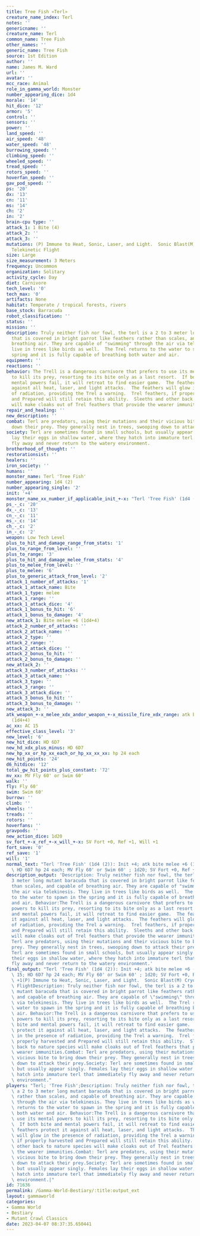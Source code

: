 ```yaml
---
title: Tree Fish «Terl»
creature_name_index: Terl
notes: ''
genericname: ''
creature_name: Terl
common_name: Tree Fish
other_names: ''
generic_name: Tree Fish
source: 1st Edition
author: ''
name: James M. Ward
url: ''
avatar: ''
mcc_race: Animal
role_in_gamma_world: Monster
number_appearing_dice: 1d4
morale: '14'
hit_dice: '12'
armor: '5'
control: ''
sensors: ''
power: ''
land_speed: ''
air_speed: '48'
water_speed: '48'
burrowing_speed: ''
climbing_speed: ''
wheeled_speed: ''
tread_speed: ''
rotors_speed: ''
hoverfan_speed: ''
gav_pod_speed: ''
ps: '20'
dx: '13'
cn: '11'
ms: '14'
ch: '2'
in: '2'
brain-cpu type: ''
attack_1: 1 Bite (4)
attack_2: ''
attack_3: ''
mutations: (P) Immune to Heat, Sonic, Laser, and Light.  Sonic Blast(M) Cryokinesis,
  Telekinetic Flight
size: Large
size_measurement: 3 Meters
frequency: Uncommon
organization: Solitary
activity_cycle: Day
diet: Carnivore
tech_level: '0'
tech_max: '0'
artifacts: None
habitat: Temperate / tropical forests, rivers
base_stock: Barracuda
robot_classification: ''
status: ''
mission: ''
description: Truly neither fish nor fowl, the terl is a 2 to 3 meter long mutant baracuda
  that is covered in bright parrot like feathers rather than scales, and capable of
  breathing air. They are capable of "swimming" through the air via telekinesis. They
  live in trees like birds as well.  The Trel returns to the water to spawn in the
  spring and it is fully capable of breathing both water and air.
equipment: ''
reactions: ''
behavior: The Trell is a dangerous carnivore that prefers to use its mental powers
  to kill its prey, resorting to its bite only as a last resort.  If both bite and
  mental powers fail, it will retreat to find easier game.  The feathers protect it
  against all heat, laser, and light attacks.  The feathers will glow in the presence
  of radiation, providing the Trel a warning.  Trel feathers, if properly harvested
  and Prepared will still retain this ability.  Sleeths and other back to nature species
  will make cloaks out of Trel feathers that provide the wearer immunities.
repair_and_healing: ''
new_description: ''
combat: Terl are predators, using their mutations and their vicious bite to bring
  down their prey. They generally nest in trees, swooping down to attack their prey.
society: Terl are sometimes found in small schools, but usually appear singly. Females
  lay their eggs in shallow water, where they hatch into immature terl that immediately
  fly away and never return to the watery environment.
brotherhood_of_thought: ''
restorationsist: ''
healers: ''
iron_society: ''
humans: ''
monster_name: Terl 'Tree Fish'
number_appearing: 1d4 (2)
number_appearing_single: '2'
init: '+4'
monster_name_xx_number_if_applicable_init_+-x: "Terl 'Tree Fish' (1d4 (2)): Init +4"
ps_-_c: '20'
dx_-_c: '13'
cn_-_c: '11'
ms_-_c: '14'
ch_-_c: '2'
in_-_c: '2'
weapon: Low Tech Level
plus_to_hit_and_damage_range_from_stats: '1'
plus_to_range_from_level: ''
plus_to_range: '3'
plus_to_hit_and_damage_melee_from_stats: '4'
plus_to_melee_from_level: ''
plus_to_melee: '6'
plus_to_generic_attack_from_level: '2'
attack_1_number_of_attacks: '1'
attack_1_attack_name: Bite
attack_1_type: melee
attack_1_range: ''
attack_1_attack_dice: '4'
attack_1_bonus_to_hit: '6'
attack_1_bonus_to_damage: '4'
new_attack_1: Bite melee +6 (1d4+4)
attack_2_number_of_attacks: ''
attack_2_attack_name: ''
attack_2_type: ''
attack_2_range: ''
attack_2_attack_dice: ''
attack_2_bonus_to_hit: ''
attack_2_bonus_to_damage: ''
new_attack_2: ''
attack_3_number_of_attacks: ''
attack_3_attack_name: ''
attack_3_type: ''
attack_3_range: ''
attack_3_attack_dice: ''
attack_3_bonus_to_hit: ''
attack_3_bonus_to_damage: ''
new_attack_3: ''
atk_weapon_+-x_melee_xdx_andor_weapon_+-x_missile_fire_xdx_range: atk bite melee +6
  (1d4+4)
ac_xx: AC 15
effective_class_level: '3'
new_level: '6'
new_hit_dice: HD 6D7
new_hd_xdx_plus_minus: HD 6D7
new_hp_xx_or_hp_xx_each_or_hp_xx_xx_xx: hp 24 each
new_hit_points: '24'
d6_hitdice: '12'
total_gw_hit_points_plus_constant: '72'
mv_xx: MV Fly 60' or Swim 60'
walk: ''
fly: Fly 60'
swim: Swim 60'
burrow: ''
climb: ''
wheels: ''
treads: ''
rotors: ''
hoverfans: ''
gravpods: ''
new_action_dice: 1d20
sv_fort_+-x_ref_+-x_will_+-x: SV Fort +0, Ref +1, Will +1
fort_save: '0'
ref_save: '1'
will: '1'
normal_text: "Terl 'Tree Fish' (1d4 (2)): Init +4; atk bite melee +6 (1d4+4); AC 15;\
  \ HD 6D7 hp 24 each; MV Fly 60' or Swim 60' ; 1d20; SV Fort +0, Ref +1, Will +1"
description_output: 'Description: Truly neither fish nor fowl, the terl is a 2 to
  3 meter long mutant baracuda that is covered in bright parrot like feathers rather
  than scales, and capable of breathing air. They are capable of "swimming" through
  the air via telekinesis. They live in trees like birds as well.  The Trel returns
  to the water to spawn in the spring and it is fully capable of breathing both water
  and air. Behavior:The Trell is a dangerous carnivore that prefers to use its mental
  powers to kill its prey, resorting to its bite only as a last resort.  If both bite
  and mental powers fail, it will retreat to find easier game.  The feathers protect
  it against all heat, laser, and light attacks.  The feathers will glow in the presence
  of radiation, providing the Trel a warning.  Trel feathers, if properly harvested
  and Prepared will still retain this ability.  Sleeths and other back to nature species
  will make cloaks out of Trel feathers that provide the wearer immunities.Combat:
  Terl are predators, using their mutations and their vicious bite to bring down their
  prey. They generally nest in trees, swooping down to attack their prey.Society:
  Terl are sometimes found in small schools, but usually appear singly. Females lay
  their eggs in shallow water, where they hatch into immature terl that immediately
  fly away and never return to the watery environment.'
final_output: "Terl 'Tree Fish' (1d4 (2)): Init +4; atk bite melee +6 (1d4+4); AC\
  \ 15; HD 6D7 hp 24 each; MV Fly 60' or Swim 60' ; 1d20; SV Fort +0, Ref +1, Will\
  \ +1(P) Immune to Heat, Sonic, Laser, and Light.  Sonic Blast(M) Cryokinesis, Telekinetic\
  \ FlightDescription: Truly neither fish nor fowl, the terl is a 2 to 3 meter long\
  \ mutant baracuda that is covered in bright parrot like feathers rather than scales,\
  \ and capable of breathing air. They are capable of \"swimming\" through the air\
  \ via telekinesis. They live in trees like birds as well.  The Trel returns to the\
  \ water to spawn in the spring and it is fully capable of breathing both water and\
  \ air. Behavior:The Trell is a dangerous carnivore that prefers to use its mental\
  \ powers to kill its prey, resorting to its bite only as a last resort.  If both\
  \ bite and mental powers fail, it will retreat to find easier game.  The feathers\
  \ protect it against all heat, laser, and light attacks.  The feathers will glow\
  \ in the presence of radiation, providing the Trel a warning.  Trel feathers, if\
  \ properly harvested and Prepared will still retain this ability.  Sleeths and other\
  \ back to nature species will make cloaks out of Trel feathers that provide the\
  \ wearer immunities.Combat: Terl are predators, using their mutations and their\
  \ vicious bite to bring down their prey. They generally nest in trees, swooping\
  \ down to attack their prey.Society: Terl are sometimes found in small schools,\
  \ but usually appear singly. Females lay their eggs in shallow water, where they\
  \ hatch into immature terl that immediately fly away and never return to the watery\
  \ environment."
players: "Terl; 'Tree Fish';Description: Truly neither fish nor fowl, the terl is\
  \ a 2 to 3 meter long mutant baracuda that is covered in bright parrot like feathers\
  \ rather than scales, and capable of breathing air. They are capable of \"swimming\"\
  \ through the air via telekinesis. They live in trees like birds as well.  The Trel\
  \ returns to the water to spawn in the spring and it is fully capable of breathing\
  \ both water and air. Behavior:The Trell is a dangerous carnivore that prefers to\
  \ use its mental powers to kill its prey, resorting to its bite only as a last resort.\
  \  If both bite and mental powers fail, it will retreat to find easier game.  The\
  \ feathers protect it against all heat, laser, and light attacks.  The feathers\
  \ will glow in the presence of radiation, providing the Trel a warning.  Trel feathers,\
  \ if properly harvested and Prepared will still retain this ability.  Sleeths and\
  \ other back to nature species will make cloaks out of Trel feathers that provide\
  \ the wearer immunities.Combat: Terl are predators, using their mutations and their\
  \ vicious bite to bring down their prey. They generally nest in trees, swooping\
  \ down to attack their prey.Society: Terl are sometimes found in small schools,\
  \ but usually appear singly. Females lay their eggs in shallow water, where they\
  \ hatch into immature terl that immediately fly away and never return to the watery\
  \ environment.|"
id: 71636
permalink: /Gamma-World-Bestiary/:title:output_ext
layout: gammaworld
categories:
- Gamma World
- Bestiary
- Mutant Crawl Classics
date: 2023-04-07 08:37:35.650441
---
```

